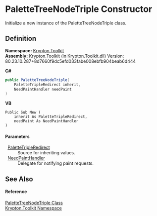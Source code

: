 # PaletteTreeNodeTriple Constructor


Initialize a new instance of the PaletteTreeNodeTriple class.



## Definition
**Namespace:** <a href="79d2eac2-21f4-54ff-7552-b20c33c30600.md">Krypton.Toolkit</a>  
**Assembly:** Krypton.Toolkit (in Krypton.Toolkit.dll) Version: 80.23.10.287+8d7660f9dc5efd033fabe008ebfb904beab6d444

**C#**
``` C#
public PaletteTreeNodeTriple(
	PaletteTripleRedirect inherit,
	NeedPaintHandler needPaint
)
```
**VB**
``` VB
Public Sub New ( 
	inherit As PaletteTripleRedirect,
	needPaint As NeedPaintHandler
)
```



#### Parameters
<dl><dt>  <a href="71152bc2-4751-04ec-d520-f317200d79e5.md">PaletteTripleRedirect</a></dt><dd>Source for inheriting values.</dd><dt>  <a href="33f685bd-f838-7c82-3e84-2827dccd141e.md">NeedPaintHandler</a></dt><dd>Delegate for notifying paint requests.</dd></dl>

## See Also


#### Reference
<a href="ef9f116a-2419-db9e-34e6-1c1a6d9a027a.md">PaletteTreeNodeTriple Class</a>  
<a href="79d2eac2-21f4-54ff-7552-b20c33c30600.md">Krypton.Toolkit Namespace</a>  
